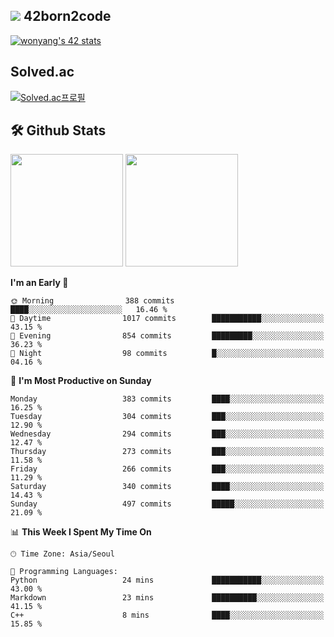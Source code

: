 
## <img src="https://img.shields.io/badge/-000000?style=flat&logo=42&logoColor=white"> 42born2code
[![wonyang's 42 stats](https://badge42.vercel.app/api/v2/cl5nhe5b6007809kydha7ht42/stats?cursusId=21&coalitionId=88)](https://profile.intra.42.fr/users/wonyang)

## Solved.ac
[![Solved.ac프로필](http://mazassumnida.wtf/api/v2/generate_badge?boj=bennyws)](https://solved.ac/bennyws)

## 🛠️ Github Stats
<p>
  <img height="180em" src="https://github-readme-stats-veggie-garden.vercel.app/api?username=gemstoneyang&show_icons=true&include_all_commits=true&bg_color=30,e96443,904e95&title_color=fff&text_color=fff">
  <img height="180em" src="https://github-readme-stats-veggie-garden.vercel.app/api/top-langs/?username=gemstoneyang&layout=compact&bg_color=30,e96443,904e95&title_color=fff&text_color=fff">
</p>

<!--START_SECTION:waka-->
**I'm an Early 🐤** 

```text
🌞 Morning                388 commits         ████░░░░░░░░░░░░░░░░░░░░░   16.46 % 
🌆 Daytime                1017 commits        ███████████░░░░░░░░░░░░░░   43.15 % 
🌃 Evening                854 commits         █████████░░░░░░░░░░░░░░░░   36.23 % 
🌙 Night                  98 commits          █░░░░░░░░░░░░░░░░░░░░░░░░   04.16 % 
```
📅 **I'm Most Productive on Sunday** 

```text
Monday                   383 commits         ████░░░░░░░░░░░░░░░░░░░░░   16.25 % 
Tuesday                  304 commits         ███░░░░░░░░░░░░░░░░░░░░░░   12.90 % 
Wednesday                294 commits         ███░░░░░░░░░░░░░░░░░░░░░░   12.47 % 
Thursday                 273 commits         ███░░░░░░░░░░░░░░░░░░░░░░   11.58 % 
Friday                   266 commits         ███░░░░░░░░░░░░░░░░░░░░░░   11.29 % 
Saturday                 340 commits         ████░░░░░░░░░░░░░░░░░░░░░   14.43 % 
Sunday                   497 commits         █████░░░░░░░░░░░░░░░░░░░░   21.09 % 
```


📊 **This Week I Spent My Time On** 

```text
🕑︎ Time Zone: Asia/Seoul

💬 Programming Languages: 
Python                   24 mins             ███████████░░░░░░░░░░░░░░   43.00 % 
Markdown                 23 mins             ██████████░░░░░░░░░░░░░░░   41.15 % 
C++                      8 mins              ████░░░░░░░░░░░░░░░░░░░░░   15.85 % 
```


<!--END_SECTION:waka-->
